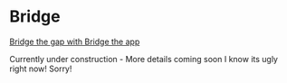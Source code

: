 # Bridge

[Bridge the gap with Bridge the app](https://bridgetheapp.us/login)

Currently under construction - More details coming soon
I know its ugly right now! Sorry!
